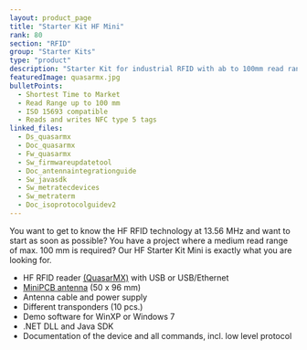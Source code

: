 ```yaml
---
layout: product_page
title: "Starter Kit HF Mini"
rank: 80
section: "RFID"
group: "Starter Kits"
type: "product"
description: "Starter Kit for industrial RFID with ab to 100mm read range"
featuredImage: quasarmx.jpg
bulletPoints:
  - Shortest Time to Market 
  - Read Range up to 100 mm
  - ISO 15693 compatible
  - Reads and writes NFC type 5 tags
linked_files:
  - Ds_quasarmx
  - Doc_quasarmx
  - Fw_quasarmx
  - Sw_firmwareupdatetool
  - Doc_antennaintegrationguide
  - Sw_javasdk
  - Sw_metratecdevices
  - Sw_metraterm
  - Doc_isoprotocolguidev2
---
```

You want to get to know the HF RFID technology at 13.56 MHz and want to start as soon as possible? You have a project where a medium read range of max. 100 mm is required? Our HF Starter Kit Mini is exactly what you are looking for.

* HF RFID reader [(QuasarMX)](<https://www.metratec.com/en/products/rfid/rfidreaders/quasarmx/>) with USB or USB/Ethernet
* [MiniPCB antenna](<https://www.metratec.com/en/products/rfid/rfidantennas/minipcb-hf/>) (50 x 96 mm)
* Antenna cable and power supply
* Different transponders (10 pcs.)
* Demo software for WinXP or Windows 7
* .NET DLL and Java SDK
* Documentation of the device and all commands, incl. low level protocol
